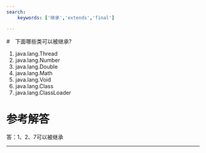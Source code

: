 ```yaml
---
search:
    keywords: ['继承','extends','final']

---
```



#　下面哪些类可以被继承?
1. java.lang.Thread 
2. java.lang.Number 
3. java.lang.Double 
4. java.lang.Math
5. java.lang.Void 
6. java.lang.Class 
7. java.lang.ClassLoader 


# 参考解答


答：1、2、7可以被继承

---
